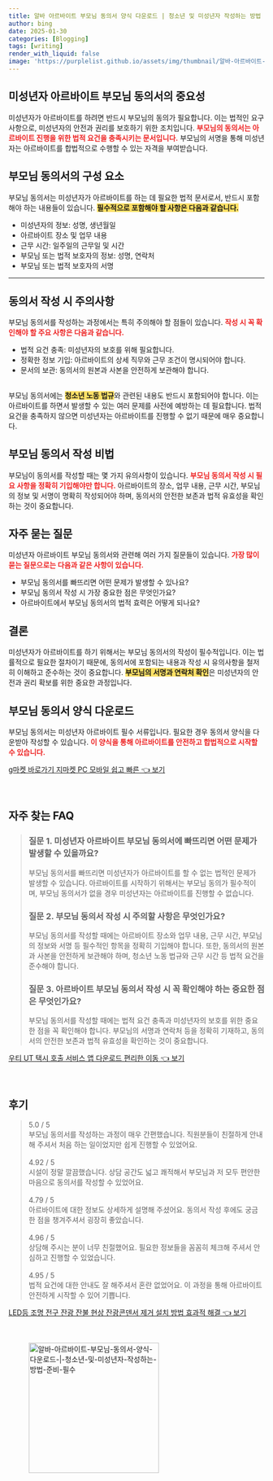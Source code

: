 ```yaml
---
title: 알바 아르바이트 부모님 동의서 양식 다운로드 | 청소년 및 미성년자 작성하는 방법 준비 필수
author: bing
date: 2025-01-30
categories: [Blogging]
tags: [writing]
render_with_liquid: false
image: 'https://purplelist.github.io/assets/img/thumbnail/알바-아르바이트-부모님-동의서-양식-다운로드-|-청소년-및-미성년자-작성하는-방법-준비-필수.webp'
---
```



<h2 id='미성년자_아르바이트_부모님_동의서의_중요성'>미성년자 아르바이트 부모님 동의서의 중요성</h2>

<p>미성년자가 아르바이트를 하려면 반드시 부모님의 동의가 필요합니다. 이는 법적인 요구사항으로, 미성년자의 안전과 권리를 보호하기 위한 조치입니다. <b><span style="color: #ee2323;">부모님의 동의서는 아르바이트 진행을 위한 법적 요건을 충족시키는 문서입니다.</span></b> 부모님의 서명을 통해 미성년자는 아르바이트를 합법적으로 수행할 수 있는 자격을 부여받습니다.</p>

<h2 id='부모님_동의서의_구성요소'>부모님 동의서의 구성 요소</h2>

<p>부모님 동의서는 미성년자가 아르바이트를 하는 데 필요한 법적 문서로서, 반드시 포함해야 하는 내용들이 있습니다. <b><span style="background-color: #ffe066;">필수적으로 포함해야 할 사항은 다음과 같습니다.</span></b></p>

<ul>
    <li>미성년자의 정보: 성명, 생년월일</li>
    <li>아르바이트 장소 및 업무 내용</li>
    <li>근무 시간: 일주일의 근무일 및 시간</li>
    <li>부모님 또는 법적 보호자의 정보: 성명, 연락처</li>
    <li>부모님 또는 법적 보호자의 서명</li>
</ul>

<hr />

<h2 id='동의서_작성시_주의사항'>동의서 작성 시 주의사항</h2>

<p>부모님 동의서를 작성하는 과정에서는 특히 주의해야 할 점들이 있습니다. <b><span style="color: #ee2323;">작성 시 꼭 확인해야 할 주요 사항은 다음과 같습니다.</span></b></p>

<ul>
    <li>법적 요건 충족: 미성년자의 보호를 위해 필요합니다.</li>
    <li>정확한 정보 기입: 아르바이트의 상세 직무와 근무 조건이 명시되어야 합니다.</li>
    <li>문서의 보관: 동의서의 원본과 사본을 안전하게 보관해야 합니다.</li>
</ul>

<h2 id='법적_요건_준수'></h2>

<p>부모님 동의서에는 <b><span style="background-color: #ffe066;">청소년 노동 법규</span></b>와 관련된 내용도 반드시 포함되어야 합니다. 이는 아르바이트를 하면서 발생할 수 있는 여러 문제를 사전에 예방하는 데 필요합니다. 법적 요건을 충족하지 않으면 미성년자는 아르바이트를 진행할 수 없기 때문에 매우 중요합니다.</p>

<h2 id='부모님_동의서_작성_비법'>부모님 동의서 작성 비법</h2>

<p>부모님이 동의서를 작성할 때는 몇 가지 유의사항이 있습니다. <b><span style="color: #ee2323;">부모님 동의서 작성 시 필요 사항을 정확히 기입해야만 합니다.</span></b> 아르바이트의 장소, 업무 내용, 근무 시간, 부모님의 정보 및 서명이 명확히 작성되어야 하며, 동의서의 안전한 보존과 법적 유효성을 확인하는 것이 중요합니다.</p>

<h2 id='자주_묻는_질문'>자주 묻는 질문</h2>

<p>미성년자 아르바이트 부모님 동의서와 관련해 여러 가지 질문들이 있습니다. <b><span style="color: #ee2323;">가장 많이 묻는 질문으로는 다음과 같은 사항이 있습니다.</span></b></p>

<ul>
    <li>부모님 동의서를 빠뜨리면 어떤 문제가 발생할 수 있나요?</li>
    <li>부모님 동의서 작성 시 가장 중요한 점은 무엇인가요?</li>
    <li>아르바이트에서 부모님 동의서의 법적 효력은 어떻게 되나요?</li>
</ul>

<h2 id='결론'>결론</h2>

<p>미성년자가 아르바이트를 하기 위해서는 부모님 동의서의 작성이 필수적입니다. 이는 법률적으로 필요한 절차이기 때문에, 동의서에 포함되는 내용과 작성 시 유의사항을 철저히 이해하고 준수하는 것이 중요합니다. <b><span style="background-color: #ffe066;">부모님의 서명과 연락처 확인</span></b>은 미성년자의 안전과 권리 확보를 위한 중요한 과정입니다.</p>

<h2 id='부모님_동의서_양식_다운로드'>부모님 동의서 양식 다운로드</h2>

<p>부모님 동의서는 미성년자 아르바이트 필수 서류입니다. 필요한 경우 동의서 양식을 다운받아 작성할 수 있습니다. <b><span style="color: #ee2323;">이 양식을 통해 아르바이트를 안전하고 합법적으로 시작할 수 있습니다.</span></b></p>


<p><a class="click-button" title="g마켓 바로가기 지마켓 PC 모바일 쉽고 빠른" href="https://purplelist.github.io/posts/g%EB%A7%88%EC%BC%93-%EB%B0%94%EB%A1%9C%EA%B0%80%EA%B8%B0-%EC%A7%80%EB%A7%88%EC%BC%93-PC-%EB%AA%A8%EB%B0%94%EC%9D%BC-%EC%89%BD%EA%B3%A0-%EB%B9%A0%EB%A5%B8/" rel="dofollow">g마켓 바로가기 지마켓 PC 모바일 쉽고 빠른 👈 보기</a></p><br>
<h2 id='자주_찾는_FAQ'>자주 찾는 FAQ</h2>
<div itemscope="" itemtype="https://schema.org/FAQPage"> 
<blockquote> 
<div itemscope="" itemprop="mainEntity" itemtype="https://schema.org/Question"> 
<h3 itemprop="name">질문 1. 미성년자 아르바이트 부모님 동의서에 빠뜨리면 어떤 문제가 발생할 수 있을까요?</h3> 
<div itemscope="" itemprop="acceptedAnswer" itemtype="https://schema.org/Answer"> 
<span itemprop="text"> 
<p>부모님 동의서를 빠뜨리면 미성년자가 아르바이트를 할 수 없는 법적인 문제가 발생할 수 있습니다. 아르바이트를 시작하기 위해서는 부모님 동의가 필수적이며, 부모님 동의서가 없을 경우 미성년자는 아르바이트를 진행할 수 없습니다.</p> 
</span> 
</div> 
</div> 
<div itemscope="" itemprop="mainEntity" itemtype="https://schema.org/Question"> 
<h3 itemprop="name">질문 2. 부모님 동의서 작성 시 주의할 사항은 무엇인가요?</h3> 
<div itemscope="" itemprop="acceptedAnswer" itemtype="https://schema.org/Answer"> 
<span itemprop="text"> 
<p>부모님 동의서를 작성할 때에는 아르바이트 장소와 업무 내용, 근무 시간, 부모님의 정보와 서명 등 필수적인 항목을 정확히 기입해야 합니다. 또한, 동의서의 원본과 사본을 안전하게 보관해야 하며, 청소년 노동 법규와 근무 시간 등 법적 요건을 준수해야 합니다.</p> 
</span> 
</div> 
</div> 
<div itemscope="" itemprop="mainEntity" itemtype="https://schema.org/Question"> 
<h3 itemprop="name">질문 3. 아르바이트 부모님 동의서 작성 시 꼭 확인해야 하는 중요한 점은 무엇인가요?</h3> 
<div itemscope="" itemprop="acceptedAnswer" itemtype="https://schema.org/Answer"> 
<span itemprop="text"> 
<p>부모님 동의서를 작성할 때에는 법적 요건 충족과 미성년자의 보호를 위한 중요한 점을 꼭 확인해야 합니다. 부모님의 서명과 연락처 등을 정확히 기재하고, 동의서의 안전한 보존과 법적 유효성을 확인하는 것이 중요합니다.</p> 
</span> 
</div> 
</div> 
</blockquote> 
</div>
<p><a class="click-button" title="우티 UT 택시 호출 서비스 앱 다운로드 편리한 이동" href="https://purplelist.github.io/posts/%EC%9A%B0%ED%8B%B0-UT-%ED%83%9D%EC%8B%9C-%ED%98%B8%EC%B6%9C-%EC%84%9C%EB%B9%84%EC%8A%A4-%EC%95%B1-%EB%8B%A4%EC%9A%B4%EB%A1%9C%EB%93%9C-%ED%8E%B8%EB%A6%AC%ED%95%9C-%EC%9D%B4%EB%8F%99/" rel="dofollow">우티 UT 택시 호출 서비스 앱 다운로드 편리한 이동 👈 보기</a></p><br>
<h2 id='후기'>후기</h2>
<div itemscope itemtype="https://schema.org/Product">
  <blockquote>
  <div itemprop="review" itemscope itemtype="https://schema.org/Review">
      <div itemprop="reviewRating" itemscope itemtype="https://schema.org/Rating"> <span itemprop="ratingValue">5.0</span> / <span itemprop="bestRating">5</span> </div>
      <span itemprop="reviewBody">부모님 동의서를 작성하는 과정이 매우 간편했습니다. 직원분들이 친절하게 안내해 주셔서 처음 하는 일이었지만 쉽게 진행할 수 있었어요.</span>
  </div>
  <br>
  <div itemprop="review" itemscope itemtype="https://schema.org/Review">
      <div itemprop="reviewRating" itemscope itemtype="https://schema.org/Rating"> <span itemprop="ratingValue">4.92</span> / <span itemprop="bestRating">5</span> </div>
      <span itemprop="reviewBody">시설이 정말 깔끔했습니다. 상담 공간도 넓고 쾌적해서 부모님과 저 모두 편안한 마음으로 동의서를 작성할 수 있었어요.</span>
  </div>
  <br>
  <div itemprop="review" itemscope itemtype="https://schema.org/Review">
      <div itemprop="reviewRating" itemscope itemtype="https://schema.org/Rating"> <span itemprop="ratingValue">4.79</span> / <span itemprop="bestRating">5</span> </div>
      <span itemprop="reviewBody">아르바이트에 대한 정보도 상세하게 설명해 주셨어요. 동의서 작성 후에도 궁금한 점을 챙겨주셔서 굉장히 좋았습니다.</span>
  </div>
  <br>
  <div itemprop="review" itemscope itemtype="https://schema.org/Review">
      <div itemprop="reviewRating" itemscope itemtype="https://schema.org/Rating"> <span itemprop="ratingValue">4.96</span> / <span itemprop="bestRating">5</span> </div>
      <span itemprop="reviewBody">상담해 주시는 분이 너무 친절했어요. 필요한 정보들을 꼼꼼히 체크해 주셔서 안심하고 진행할 수 있었습니다.</span>
  </div>
  <br>
  <div itemprop="review" itemscope itemtype="https://schema.org/Review">
      <div itemprop="reviewRating" itemscope itemtype="https://schema.org/Rating"> <span itemprop="ratingValue">4.95</span> / <span itemprop="bestRating">5</span> </div>
      <span itemprop="reviewBody">법적 요건에 대한 안내도 잘 해주셔서 혼란 없었어요. 이 과정을 통해 아르바이트 안전하게 시작할 수 있어 기쁩니다.</span>
  </div>
  </blockquote>
</div>
<p><a class="click-button" title="LED등 조명 전구 잔광 잔불 현상 잔광콘덴서 제거 설치 방법 효과적 해결" href="https://purplelist.github.io/posts/LED%EB%93%B1-%EC%A1%B0%EB%AA%85-%EC%A0%84%EA%B5%AC-%EC%9E%94%EA%B4%91-%EC%9E%94%EB%B6%88-%ED%98%84%EC%83%81-%EC%9E%94%EA%B4%91%EC%BD%98%EB%8D%B4%EC%84%9C-%EC%A0%9C%EA%B1%B0-%EC%84%A4%EC%B9%98-%EB%B0%A9%EB%B2%95-%ED%9A%A8%EA%B3%BC%EC%A0%81-%ED%95%B4%EA%B2%B0/" rel="dofollow">LED등 조명 전구 잔광 잔불 현상 잔광콘덴서 제거 설치 방법 효과적 해결 👈 보기</a></p><br>
<figure class="image"><img src="https://purplelist.github.io/assets/img/thumbnail/알바-아르바이트-부모님-동의서-양식-다운로드-|-청소년-및-미성년자-작성하는-방법-준비-필수.webp" alt="알바-아르바이트-부모님-동의서-양식-다운로드-|-청소년-및-미성년자-작성하는-방법-준비-필수" width="256" height="256"></figure>
